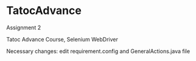 # TatocAdvance
Assignment 2

Tatoc Advance Course, Selenium WebDriver 

Necessary changes: edit requirement.config and GeneralActions.java file

